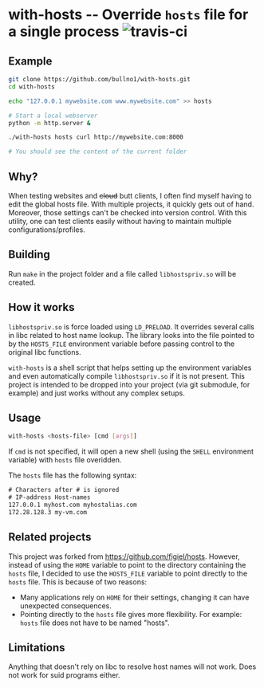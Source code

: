 # with-hosts -- Override `hosts` file for a single process ![travis-ci](https://api.travis-ci.org/bullno1/with-hosts.svg)

## Example

```sh
git clone https://github.com/bullno1/with-hosts.git
cd with-hosts

echo "127.0.0.1 mywebsite.com www.mywebsite.com" >> hosts

# Start a local webserver
python -m http.server &

./with-hosts hosts curl http://mywebsite.com:8000

# You should see the content of the current folder
```

## Why?

When testing websites and ~~cloud~~ butt clients, I often find myself having to edit the global hosts file.
With multiple projects, it quickly gets out of hand.
Moreover, those settings can't be checked into version control.
With this utility, one can test clients easily without having to maintain multiple configurations/profiles.

## Building

Run `make` in the project folder and a file called `libhostspriv.so` will be created.

## How it works

`libhostspriv.so` is force loaded using `LD_PRELOAD`.
It overrides several calls in libc related to host name lookup.
The library looks into the file pointed to by the `HOSTS_FILE` environment variable before passing control to the original libc functions.

`with-hosts` is a shell script that helps setting up the environment variables and even automatically compile `libhostspriv.so` if it is not present.
This project is intended to be dropped into your project (via git submodule, for example) and just works without any complex setups.

## Usage

```sh
with-hosts <hosts-file> [cmd [args]]
```

If `cmd` is not specified, it will open a new shell (using the `SHELL` environment variable) with `hosts` file overidden.

The `hosts` file has the following syntax:

```txt
# Characters after # is ignored
# IP-address Host-names
127.0.0.1 myhost.com myhostalias.com
172.28.128.3 my-vm.com
```

## Related projects

This project was forked from https://github.com/figiel/hosts.
However, instead of using the `HOME` variable to point to the directory containing the `hosts` file,
I decided to use the `HOSTS_FILE` variable to point directly to the `hosts` file.
This is because of two reasons:

- Many applications rely on `HOME` for their settings, changing it can have unexpected consequences.
- Pointing directly to the `hosts` file gives more flexibility.
  For example: `hosts` file does not have to be named "hosts".

## Limitations

Anything that doesn't rely on libc to resolve host names will not work.
Does not work for suid programs either.
